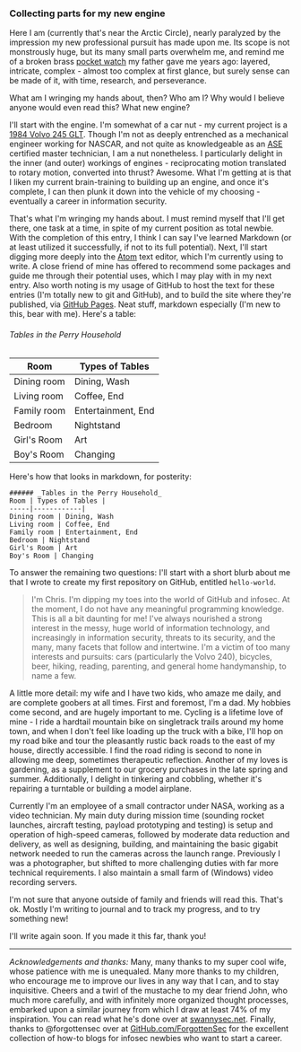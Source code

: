 ### Collecting parts for my new engine


Here I am (currently that's near the Arctic Circle), nearly paralyzed by the impression my new professional pursuit has made upon me. Its scope is not monstrously huge, but its many small parts overwhelm me, and remind me of a broken brass [pocket watch](https://www.flickr.com/photos/perrylens/3835038045/) my father gave me years ago: layered, intricate, complex - almost too complex at first glance, but surely sense can be made of it, with time, research, and perseverance.

What am I wringing my hands about, then? Who am I? Why would I believe anyone would even read this? What new engine?

I'll start with the engine. I'm somewhat of a car nut - my current project is a [1984 Volvo 245 GLT](http://forums.turbobricks.com/showthread.php?t=312359).  Though I'm not as deeply entrenched as a mechanical engineer working for NASCAR, and not quite as knowledgeable as an [ASE](https://www.ase.com/Home.aspx) certified master technician, I am a nut nonetheless. I particularly delight in the inner (and outer) workings of engines - reciprocating motion translated to rotary motion, converted into thrust? Awesome.  What I'm getting at is that I liken my current brain-training to building up an engine, and once it's complete, I can then plunk it down into the vehicle of my choosing - eventually a career in information security.

That's what I'm wringing my hands about. I must remind myself that I'll get there, one task at a time, in spite of my current position as total newbie. With the completion of this entry, I think I can say I've learned Markdown (or at least utilized it successfully, if not to its full potential).  Next, I'll start digging more deeply into the [Atom](https://atom.io/) text editor, which I'm currently using to write. A close friend of mine has offered to recommend some packages and guide me through their potential uses, which I may play with in my next entry. Also worth noting is my usage of GitHub to host the text for these entries (I'm totally new to git and GitHub), and to build the site where they're published, via [GitHub Pages](https://pages.github.com). Neat stuff, markdown especially (I'm new to this, bear with me). Here's a table:

###### Tables in the Perry Household
Room | Types of Tables |
-----|------------|
Dining room | Dining, Wash
Living room | Coffee, End
Family room | Entertainment, End
Bedroom | Nightstand
Girl's Room | Art
Boy's Room | Changing

Here's how that looks in markdown, for posterity:

```
###### _Tables in the Perry Household_
Room | Types of Tables |
-----|------------|
Dining room | Dining, Wash
Living room | Coffee, End
Family room | Entertainment, End
Bedroom | Nightstand
Girl's Room | Art
Boy's Room | Changing
```


To answer the remaining two questions: I'll start with a short blurb about me that I wrote to create my first repository on GitHub, entitled `hello-world`.
>I'm Chris. I'm dipping my toes into the world of GitHub and infosec. At the moment, I do not have any meaningful programming knowledge. This is all a bit daunting for me! I've always nourished a strong interest in the messy, huge world of information technology, and increasingly in information security, threats to its security, and the many, many facets that follow and intertwine.
I'm a victim of too many interests and pursuits: cars (particularly the Volvo 240), bicycles, beer, hiking, reading, parenting, and general home handymanship, to name a few.

A little more detail: my wife and I have two kids, who amaze me daily, and are complete goobers at all times. First and foremost, I'm a dad. My hobbies come second, and are hugely important to me. Cycling is a lifetime love of mine - I ride a hardtail mountain bike on singletrack trails around my home town, and when I don't feel like loading up the truck with a bike, I'll hop on my road bike and tour the pleasantly rustic back roads to the east of my house, directly accessible. I find the road riding is second to none in allowing me deep, sometimes therapeutic reflection. Another of my loves is gardening, as a supplement to our grocery purchases in the late spring and summer. Additionally, I delight in tinkering and cobbling, whether it's repairing a turntable or building a model airplane.

Currently I'm an employee of a small contractor under NASA, working as a video technician. My main duty during mission time (sounding rocket launches, aircraft testing, payload prototyping and testing) is setup and operation of high-speed cameras, followed by moderate data reduction and delivery, as well as designing, building, and maintaining the basic gigabit network needed to run the cameras across the launch range. Previously I was a photographer, but shifted to more challenging duties with far more technical requirements. I also maintain a small farm of (Windows) video recording servers.

I'm not sure that anyone outside of family and friends will read this. That's ok. Mostly I'm writing to journal and to track my progress, and to try something new!

I'll write again soon. If you made it this far, thank you!

---------------------------------------------------------

_Acknowledgements and thanks:_
Many, many thanks to my super cool wife, whose patience with me is unequaled. Many more thanks to my children, who encourage me to improve our lives in any way that I can, and to stay inquisitive. Cheers and a twirl of the mustache to my dear friend John, who much more carefully, and with infinitely more organized thought processes, embarked upon a similar journey from which I draw at least 74% of my inspiration. You can read what he's done over at [swannysec.net](https://swannysec.net). Finally, thanks to @forgottensec over at [GitHub.com/ForgottenSec](https://github.com/ForgottenSec/Transitioning_Into_InfoSec/blob/master/index.md) for the excellent collection of how-to blogs for infosec newbies who want to start a career.
